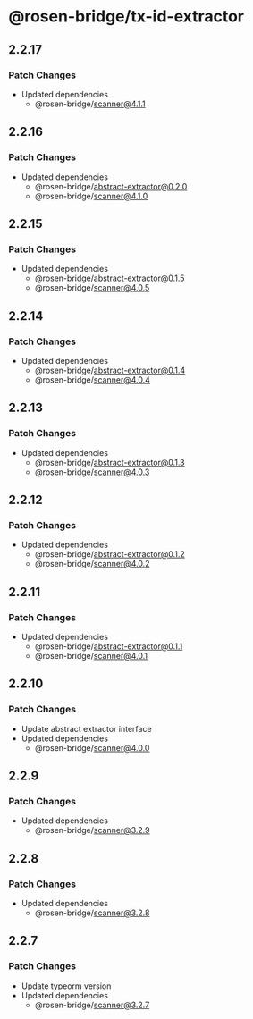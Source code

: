 # @rosen-bridge/tx-id-extractor

## 2.2.17

### Patch Changes

- Updated dependencies
  - @rosen-bridge/scanner@4.1.1

## 2.2.16

### Patch Changes

- Updated dependencies
  - @rosen-bridge/abstract-extractor@0.2.0
  - @rosen-bridge/scanner@4.1.0

## 2.2.15

### Patch Changes

- Updated dependencies
  - @rosen-bridge/abstract-extractor@0.1.5
  - @rosen-bridge/scanner@4.0.5

## 2.2.14

### Patch Changes

- Updated dependencies
  - @rosen-bridge/abstract-extractor@0.1.4
  - @rosen-bridge/scanner@4.0.4

## 2.2.13

### Patch Changes

- Updated dependencies
  - @rosen-bridge/abstract-extractor@0.1.3
  - @rosen-bridge/scanner@4.0.3

## 2.2.12

### Patch Changes

- Updated dependencies
  - @rosen-bridge/abstract-extractor@0.1.2
  - @rosen-bridge/scanner@4.0.2

## 2.2.11

### Patch Changes

- Updated dependencies
  - @rosen-bridge/abstract-extractor@0.1.1
  - @rosen-bridge/scanner@4.0.1

## 2.2.10

### Patch Changes

- Update abstract extractor interface
- Updated dependencies
  - @rosen-bridge/scanner@4.0.0

## 2.2.9

### Patch Changes

- Updated dependencies
  - @rosen-bridge/scanner@3.2.9

## 2.2.8

### Patch Changes

- Updated dependencies
  - @rosen-bridge/scanner@3.2.8

## 2.2.7

### Patch Changes

- Update typeorm version
- Updated dependencies
  - @rosen-bridge/scanner@3.2.7
